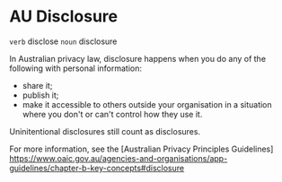 # AU Disclosure

`verb` disclose
`noun` disclosure

In Australian privacy law, disclosure happens when you do any of the following with personal information:
- share it;
- publish it;
- make it accessible to others outside your organisation in a situation where you don't or can't control how they use it.

 Uninitentional disclosures still count as disclosures.

 For more information, see the [Australian Privacy Principles Guidelines] https://www.oaic.gov.au/agencies-and-organisations/app-guidelines/chapter-b-key-concepts#disclosure

